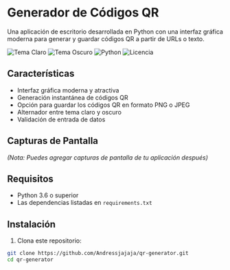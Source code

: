 # Generador de Códigos QR

Una aplicación de escritorio desarrollada en Python con una interfaz gráfica moderna para generar y guardar códigos QR a partir de URLs o texto.

![Tema Claro](https://img.shields.io/badge/Tema-Claro-brightgreen) ![Tema Oscuro](https://img.shields.io/badge/Tema-Oscuro-inactive) ![Python](https://img.shields.io/badge/Python-3.6%2B-blue) ![Licencia](https://img.shields.io/badge/Licencia-MIT-green)

## Características

- Interfaz gráfica moderna y atractiva
- Generación instantánea de códigos QR
- Opción para guardar los códigos QR en formato PNG o JPEG
- Alternador entre tema claro y oscuro
- Validación de entrada de datos

## Capturas de Pantalla

*(Nota: Puedes agregar capturas de pantalla de tu aplicación después)*

## Requisitos

- Python 3.6 o superior
- Las dependencias listadas en `requirements.txt`

## Instalación

1. Clona este repositorio:
```bash
git clone https://github.com/Andressjajaja/qr-generator.git
cd qr-generator
